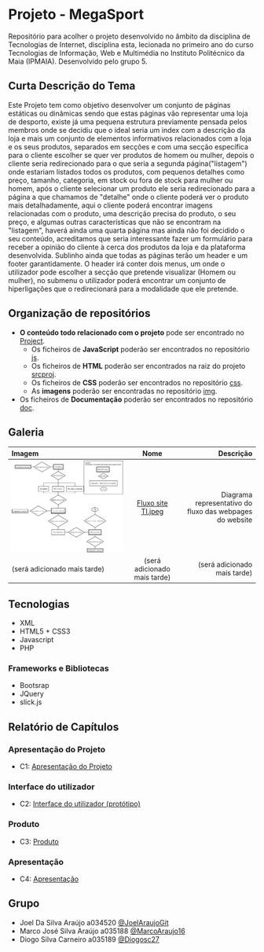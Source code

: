 # Projeto - MegaSport

Repositório para acolher o projeto desenvolvido no âmbito da disciplina de Tecnologias de Internet, disciplina esta, lecionada no primeiro ano do curso Tecnologias de Informação,
Web e Multimédia no Instituto Politécnico da Maia (IPMAIA). Desenvolvido pelo grupo 5.

## Curta Descrição do Tema

Este Projeto tem como objetivo desenvolver um conjunto de páginas estáticas ou dinâmicas sendo que estas páginas vão representar uma loja de desporto, existe já uma pequena estrutura previamente pensada pelos membros onde se decidiu que o ideal seria um index com a descrição da loja e mais um conjunto de elementos informativos relacionados com a loja e os seus produtos, separados em secções e com uma secção específica para o cliente escolher se quer ver produtos de homem ou mulher, depois o cliente seria redirecionado para o que seria a segunda página("listagem") onde estariam listados todos os produtos, com pequenos detalhes como preço, tamanho, categoria, em stock ou fora de stock para mulher ou homem, após o cliente selecionar um produto ele seria redirecionado para a página a que chamamos de "detalhe" onde o cliente poderá ver o produto mais detalhadamente, aqui o cliente poderá encontrar imagens relacionadas com o produto, uma descrição precisa do produto, o seu preço, e algumas outras características que não se encontram na "listagem", haverá ainda uma quarta página mas ainda não foi decidido o seu conteúdo, acreditamos que seria interessante fazer um formulário para receber a opinião do cliente à cerca dos produtos da loja e da plataforma desenvolvida. Sublinho ainda que todas as páginas terão um header e um footer garantidamente. O header irá conter dois menus, um onde o utilizador pode escolher a secção que pretende visualizar (Homem ou mulher), no submenu o utilizador poderá encontrar um conjunto de hiperligações que o redirecionará para a modalidade que ele pretende.

## Organização de repositórios
* **O conteúdo todo relacionado com o projeto** pode ser encontrado no [Project](https://github.com/Joel-Diogo-Marco-TI/Project/tree/master/srcproj).
  * Os ficheiros de **JavaScript** poderão ser encontrados no repositório [js](https://github.com/Joel-Diogo-Marco-TI/Project/tree/master/srcproj/js).
  * Os ficheiros de **HTML** poderão ser encontrados na raiz do projeto [srcproj](https://github.com/Joel-Diogo-Marco-TI/Project/tree/master/srcproj).
  * Os ficheiros de **CSS** poderão ser encontrados no repositório [css](https://github.com/Joel-Diogo-Marco-TI/Project/tree/master/srcproj/css).
  * As **imagens** poderão ser encontradas no repositório [img](https://github.com/Joel-Diogo-Marco-TI/Project/tree/master/srcproj/img).
* Os ficheiros de **Documentação** poderão ser encontrados no repositório [doc](https://github.com/Joel-Diogo-Marco-TI/Project/tree/master/doc).

## Galeria

| Imagem      | Nome | Descrição     |
| :---        |    :----:      |          ---: |
| ![Fluxo entre webpages](https://github.com/TIWM-Grupo5-2020/Project/blob/master/srcproj/img/Fluxo%20site%20TI.jpeg) | [Fluxo site TI.jpeg](https://github.com/TIWM-Grupo5-2020/Project/blob/master/srcproj/img/Fluxo%20site%20TI.jpeg) | Diagrama representativo do fluxo das webpages do website |
| (será adicionado mais tarde) | (será adicionado mais tarde) | (será adicionado mais tarde) |

## Tecnologias

* XML
* HTML5 + CSS3
* Javascript
* PHP

### Frameworks e Bibliotecas

* Bootsrap
* JQuery
* slick.js

## Relatório de Capítulos

### Apresentação do Projeto
* C1: [Apresentação do Projeto](https://github.com/Joel-Diogo-Marco-TI/Project/blob/master/doc/c1.md)
### Interface do utilizador
* C2: [Interface do utilizador (protótipo)](https://github.com/Joel-Diogo-Marco-TI/Project/blob/master/doc/c2.md)
### Produto
* C3: [Produto](https://github.com/Joel-Diogo-Marco-TI/Project/blob/master/doc/c3.md)
### Apresentação
* C4: [Apresentação](https://github.com/Joel-Diogo-Marco-TI/Project/blob/master/doc/c4.md)

## Grupo
* Joel Da Silva Araújo a034520 [@JoelAraujoGit](https://github.com/JoelAraujoGit)
* Marco José Silva Araújo a035188 [@MarcoAraujo16](https://github.com/MarcoAraujo16)
* Diogo Silva Carneiro a035189 [@Diogosc27](https://github.com/Diogosc27)
